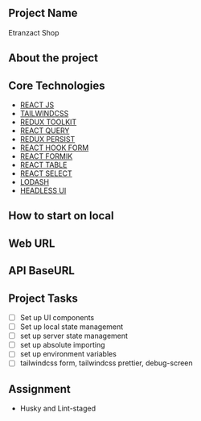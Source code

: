 ## Project Name
Etranzact Shop

## About the project

## Core Technologies

- [REACT JS](https://react.dev/learn)
- [TAILWINDCSS](https://tailwindcss.com/)
- [REDUX TOOLKIT]()
- [REACT QUERY]()
- [REDUX PERSIST]()
- [REACT HOOK FORM]()
- [REACT FORMIK]()
- [REACT TABLE]()
- [REACT SELECT]()
- [LODASH]()
- [HEADLESS UI]()
  
## How to start on local

## Web URL


## API BaseURL


## Project Tasks

- [ ] Set up UI components
- [ ] Set up local state management
- [ ] set up server state management
- [ ] set up absolute importing
- [ ] set up environment variables
- [ ] tailwindcss form, tailwindcss prettier, debug-screen

## Assignment
- Husky and Lint-staged